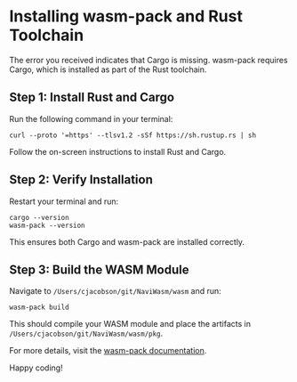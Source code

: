 # Installing wasm-pack and Rust Toolchain

The error you received indicates that Cargo is missing. wasm-pack requires Cargo, which is installed as part of the Rust toolchain.

## Step 1: Install Rust and Cargo
Run the following command in your terminal:
```
curl --proto '=https' --tlsv1.2 -sSf https://sh.rustup.rs | sh
```
Follow the on-screen instructions to install Rust and Cargo.

## Step 2: Verify Installation
Restart your terminal and run:
```
cargo --version
wasm-pack --version
```
This ensures both Cargo and wasm-pack are installed correctly.

## Step 3: Build the WASM Module
Navigate to `/Users/cjacobson/git/NaviWasm/wasm` and run:
```
wasm-pack build
```
This should compile your WASM module and place the artifacts in `/Users/cjacobson/git/NaviWasm/wasm/pkg`.

For more details, visit the [wasm-pack documentation](https://rustwasm.github.io/wasm-pack/installer/).

Happy coding!
